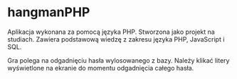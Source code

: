 # hangmanPHP
Aplikacja wykonana za pomocą języka PHP.
Stworzona jako projekt na studiach.
Zawiera podstawową wiedzę z zakresu języka PHP, JavaScript i SQL.

Gra polega na odgadnięciu hasła wylosowanego z bazy.
Należy klikać litery wyświetlone na ekranie do momentu odgadnięcia całego hasła.

